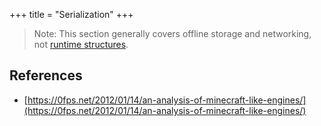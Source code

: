 +++
title = "Serialization"
+++

> Note: This section generally covers offline storage and networking, not [runtime structures](/wiki/storage).

## References

- [https://0fps.net/2012/01/14/an-analysis-of-minecraft-like-engines/](https://0fps.net/2012/01/14/an-analysis-of-minecraft-like-engines/)
